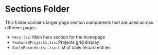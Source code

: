 
# Sections Folder

This folder contains larger page section components that are used across different pages:
- `Hero.tsx`: Main hero section for the homepage
- `FeaturedProjects.tsx`: Projects grid display
- `DailyRecordsList.tsx`: List of daily record entries
